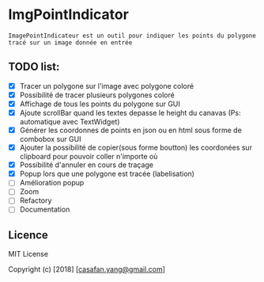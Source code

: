 # ImgPointIndicator
    ImagePointIndicateur est un outil pour indiquer les points du polygone tracé sur un image donnée en entrée
    
## TODO list:
- [x] Tracer un polygone sur l'image avec polygone coloré
- [x] Possibilité de tracer plusieurs polygones coloré
- [x] Affichage de tous les points du polygone sur GUI
- [x] Ajoute scrollBar quand les textes depasse le height du canavas (Ps: automatique avec TextWidget)
- [x] Générer les coordonnes de points en json ou en html sous forme de combobox sur GUI
- [x] Ajouter la possibilité de copier(sous forme boutton) les coordonées sur clipboard pour pouvoir coller n'importe où
- [x] Possibilité d'annuler en cours de traçage
- [x] Popup lors que une polygone est tracée (labelisation)
- [ ] Amélioration popup
- [ ] Zoom
- [ ] Refactory
- [ ] Documentation

## Licence
MIT License

Copyright (c) [2018] [casafan.yang@gmail.com]

